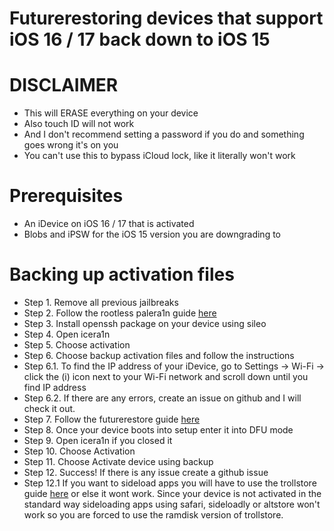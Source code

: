 # Futurerestoring devices that support iOS 16 / 17 back down to iOS 15
# DISCLAIMER
 - This will ERASE everything on your device
 - Also touch ID will not work
 - And I don't recommend setting a password if you do and something goes wrong it's on you
 - You can't use this to bypass iCloud lock, like it literally won't work
# Prerequisites
 - An iDevice on iOS 16 / 17 that is activated
 - Blobs and iPSW for the iOS 15 version you are downgrading to

# Backing up activation files
 - Step 1. Remove all previous jailbreaks
 - Step 2. Follow the rootless palera1n guide [here](https://github.com/hiylx/icera1n/blob/main/Guides/jailbreaking.md)
 - Step 3. Install openssh package on your device using sileo
 - Step 4. Open icera1n
 - Step 5. Choose activation
 - Step 6. Choose backup activation files and follow the instructions
 - Step 6.1. To find the IP address of your iDevice, go to Settings -> Wi-Fi -> click the (i) icon next to your Wi-Fi network and scroll down until you find IP address
 - Step 6.2. If there are any errors, create an issue on github and I will check it out.
 - Step 7. Follow the futurerestore guide [here](https://github.com/hiylx/icera1n/blob/main/Guides/futurerestore.md)
 - Step 8. Once your device boots into setup enter it into DFU mode
 - Step 9. Open icera1n if you closed it
 - Step 10. Choose Activation
 - Step 11. Choose Activate device using backup
 - Step 12. Success! If there is any issue create a github issue
 - Step 12.1 If you want to sideload apps you will have to use the trollstore guide [here](https://github.com/hiylx/icera1n/blob/main/Guides/trolstore.md) or else it wont work. Since your device is not activated in the standard way sideloading apps using safari, sideloadly or altstore won't work so you are forced to use the ramdisk version of trollstore.
